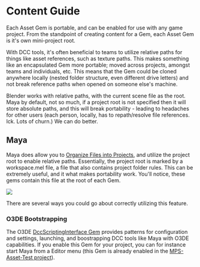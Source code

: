 # Content Guide

Each Asset Gem is portable, and can be enabled for use with any game project.  From the standpoint of creating content for a Gem, each Asset Gem is it's own mini-project root.

With DCC tools, it's often beneficial to teams to utilize relative paths for things like asset references, such as texture paths.  This makes something like an encapsulated Gem more portable; moved across projects, amongst teams and individuals, etc. This means that the Gem could be cloned anywhere locally (nested folder structure, even different drive letters) and not break reference paths when opened on someone else's machine.

Blender works with relative paths, with the current scene file as the root. Maya by default, not so much, if a project root is not specified then it will store absolute paths, and this will break portability - leading to headaches for other users (each person, locally, has to repath/resolve file references. Ick. Lots of churn.) We can do better.

## Maya

Maya does allow you to [Organize Files into Projects](https://knowledge.autodesk.com/support/maya/learn-explore/caas/CloudHelp/cloudhelp/2019/ENU/Maya-ManagingScenes/files/GUID-9CE78B5A-7E9F-45E6-AB6D-66795E5656F4-htm.html), and utilize the project root to enable relative paths.  Essentially, the project root is marked by a workspace.mel file, a file that also contains project folder rules. This can be extremely useful, and it what makes portability work.  You'll notice, these gems contain this file at the root of each Gem.

![](../assets/img/posts/ContentGuide-assets/2023-01-20-14-24-01-image.png)

There are several ways you could go about correctly utilizing this feature.

### O3DE Bootstrapping

The O3DE [DccScriptingInterface Gem](https://github.com/o3de/o3de/tree/development/Gems/AtomLyIntegration/TechnicalArt/DccScriptingInterface) provides patterns for configuration and settings, launching, and boostrapping DCC tools like Maya with O3DE capabilities.  If you enable this Gem for your project, you can for instance start Maya from a Editor menu (this Gem is already enabled in the [MPS-Asset-Test project](C:\depot\MPS_assets\o3de-multiplayersample-assets\Project)). 
